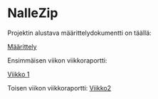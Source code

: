 # NalleZip

Projektin alustava määrittelydokumentti on täällä: 

[Määrittely](https://github.com/att78/Zip/blob/master/documentation/definition.md)


Ensimmäisen viikon viikkoraportti:

[Viikko 1](https://github.com/att78/Zip/blob/master/documentation/week1.md)

Toisen viikon viikkoraportti:
[Viikko2](https://github.com/att78/NalleZip/blob/master/documentation/week2.md)

